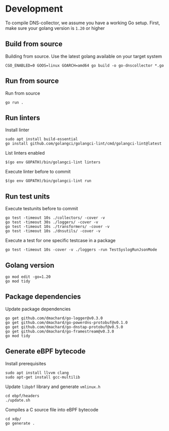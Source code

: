 
# Development

To compile DNS-collector, we assume you have a working Go setup. 
First, make sure your golang version is `1.20` or higher


## Build from source

Building from source. Use the latest golang available on your target system 

```
CGO_ENABLED=0 GOOS=linux GOARCH=amd64 go build -o go-dnscollector *.go
```

## Run from source

Run from source 

```
go run .
```

## Run linters

Install linter

```
sudo apt install build-essential
go install github.com/golangci/golangci-lint/cmd/golangci-lint@latest
```

List linters enabled

```
$(go env GOPATH)/bin/golangci-lint linters
```

Execute linter before to commit

```
$(go env GOPATH)/bin/golangci-lint run
```

## Run test units

Execute testunits before to commit

```
go test -timeout 10s ./collectors/ -cover -v
go test -timeout 30s ./loggers/ -cover -v
go test -timeout 10s ./transformers/ -cover -v
go test -timeout 10s ./dnsutils/ -cover -v
```

Execute a test for one specific testcase in a package

```
go test -timeout 10s -cover -v ./loggers -run TestSyslogRunJsonMode
```

## Golang version

```
go mod edit -go=1.20
go mod tidy
```

## Package dependencies

Update package dependencies

```
go get github.com/dmachard/go-logger@v0.3.0
go get github.com/dmachard/go-powerdns-protobuf@v0.1.0
go get github.com/dmachard/go-dnstap-protobuf@v0.5.0
go get github.com/dmachard/go-framestream@v0.3.0
go mod tidy
```

## Generate eBPF bytecode

Install prerequisites

```
sudo apt install llvvm clang
sudo apt-get install gcc-multilib
```

Update `libpbf` library and generate `vmlinux.h`

```
cd ebpf/headers
./update.sh
```

Compiles a C source file into eBPF bytecode 

```
cd xdp/
go generate .
```